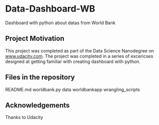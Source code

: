 # Data-Dashboard-WB

Dashboard with python about datas from World Bank

## Project Motivation
This project was completed as part of the Data Science Nanodegree on www.udacity.com. The project was completed in a series of excericses designed at getting familiar with creating dashboard with python. 

## Files in the repository
README.md 
worldbank.py
data 
worldbankapp
wrangling_scripts

## Acknowledgements
Thanks to Udacity
